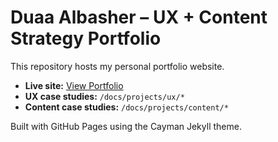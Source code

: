 # Duaa Albasher – UX + Content Strategy Portfolio

This repository hosts my personal portfolio website.

- **Live site:** [View Portfolio](https://douaosman2200-ui-ux.github.io/portfolio-duaa/)  
- **UX case studies:** `/docs/projects/ux/*`  
- **Content case studies:** `/docs/projects/content/*`  

Built with GitHub Pages using the Cayman Jekyll theme.
